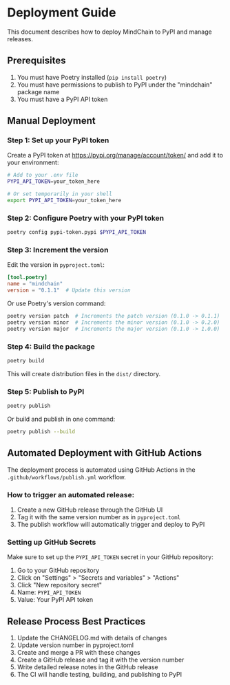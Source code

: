 # Deployment Guide

This document describes how to deploy MindChain to PyPI and manage releases.

## Prerequisites

1. You must have Poetry installed (`pip install poetry`)
2. You must have permissions to publish to PyPI under the "mindchain" package name
3. You must have a PyPI API token

## Manual Deployment

### Step 1: Set up your PyPI token

Create a PyPI token at https://pypi.org/manage/account/token/ and add it to your environment:

```bash
# Add to your .env file
PYPI_API_TOKEN=your_token_here

# Or set temporarily in your shell
export PYPI_API_TOKEN=your_token_here
```

### Step 2: Configure Poetry with your PyPI token

```bash
poetry config pypi-token.pypi $PYPI_API_TOKEN
```

### Step 3: Increment the version

Edit the version in `pyproject.toml`:

```toml
[tool.poetry]
name = "mindchain"
version = "0.1.1"  # Update this version
```

Or use Poetry's version command:

```bash
poetry version patch  # Increments the patch version (0.1.0 -> 0.1.1)
poetry version minor  # Increments the minor version (0.1.0 -> 0.2.0)
poetry version major  # Increments the major version (0.1.0 -> 1.0.0)
```

### Step 4: Build the package

```bash
poetry build
```

This will create distribution files in the `dist/` directory.

### Step 5: Publish to PyPI

```bash
poetry publish
```

Or build and publish in one command:

```bash
poetry publish --build
```

## Automated Deployment with GitHub Actions

The deployment process is automated using GitHub Actions in the `.github/workflows/publish.yml` workflow.

### How to trigger an automated release:

1. Create a new GitHub release through the GitHub UI
2. Tag it with the same version number as in `pyproject.toml`
3. The publish workflow will automatically trigger and deploy to PyPI

### Setting up GitHub Secrets

Make sure to set up the `PYPI_API_TOKEN` secret in your GitHub repository:

1. Go to your GitHub repository
2. Click on "Settings" > "Secrets and variables" > "Actions"
3. Click "New repository secret"
4. Name: `PYPI_API_TOKEN`
5. Value: Your PyPI API token

## Release Process Best Practices

1. Update the CHANGELOG.md with details of changes
2. Update version number in pyproject.toml
3. Create and merge a PR with these changes
4. Create a GitHub release and tag it with the version number 
5. Write detailed release notes in the GitHub release
6. The CI will handle testing, building, and publishing to PyPI